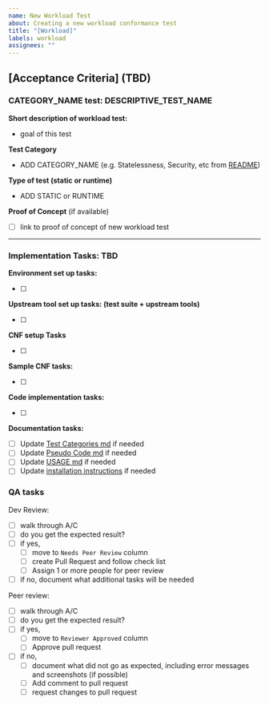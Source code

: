 ```yaml
---
name: New Workload Test
about: Creating a new workload conformance test
title: "[Workload]"
labels: workload
assignees: ""
---
```


## [Acceptance Criteria] (TBD)

### CATEGORY_NAME test: DESCRIPTIVE_TEST_NAME

**Short description of workload test:**

- goal of this test

**Test Category**

- ADD CATEGORY_NAME (e.g. Statelessness, Security, etc from [README](https://github.com/cncf/cnf-testsuite/blob/main/README.md#cnf-testsuite))

**Type of test (static or runtime)**

- ADD STATIC or RUNTIME

**Proof of Concept** (if available)

- [ ] link to proof of concept of new workload test

---

### Implementation Tasks: TBD

**Environment set up tasks:**

- [ ]

**Upstream tool set up tasks: (test suite + upstream tools)**

- [ ]

**CNF setup Tasks**

- [ ]

**Sample CNF tasks:**

- [ ]

**Code implementation tasks:**

- [ ]

**Documentation tasks:**

- [ ] Update [Test Categories md](https://github.com/cncf/cnf-testsuite/blob/main/TEST-CATEGORIES.md) if needed
- [ ] Update [Pseudo Code md](https://github.com/cncf/cnf-testsuite/blob/main/PSEUDO-CODE.md) if needed
- [ ] Update [USAGE md](https://github.com/cncf/cnf-testsuite/blob/main/USAGE.md) if needed
- [ ] Update [installation instructions](https://github.com/cncf/cnf-testsuite/blob/main/install.md) if needed

### QA tasks

Dev Review:

- [ ] walk through A/C
- [ ] do you get the expected result?
- [ ] if yes,
  - [ ] move to `Needs Peer Review` column
  - [ ] create Pull Request and follow check list
  - [ ] Assign 1 or more people for peer review
- [ ] if no, document what additional tasks will be needed

Peer review:

- [ ] walk through A/C
- [ ] do you get the expected result?
- [ ] if yes,
  - [ ] move to `Reviewer Approved` column
  - [ ] Approve pull request
- [ ] if no,
  - [ ] document what did not go as expected, including error messages and screenshots (if possible)
  - [ ] Add comment to pull request
  - [ ] request changes to pull request
